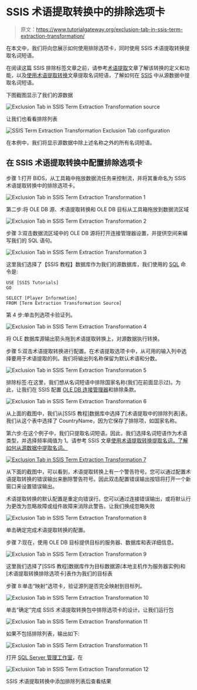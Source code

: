 # SSIS 术语提取转换中的排除选项卡

> 原文：<https://www.tutorialgateway.org/exclusion-tab-in-ssis-term-extraction-transformation/>

在本文中，我们将向您展示如何使用排除选项卡，同时使用 SSIS 术语提取转换提取名词短语。

在阅读这篇 SSIS 排除标签文章之前，请参考[术语提取](https://www.tutorialgateway.org/term-extraction-in-ssis/)文章了解该转换的定义和功能，以及[使用术语提取转换](https://www.tutorialgateway.org/extract-noun-phrases-using-term-extraction-transformation-in-ssis/)文章提取名词短语，了解如何在 [SSIS](https://www.tutorialgateway.org/ssis/) 中从源数据中提取名词短语。

下图截图显示了我们的源数据

![Exclusion Tab in SSIS Term Extraction Transformation source](img/1c8d898ccaf158192866eeb520df4df8.png)

让我们也看看排除列表

![SSIS Term Extraction Transformation Exclusion Tab configuration](img/95a5851eee662d1edc4a7d3719b740b2.png)

在本例中，我们将显示源数据中除上述名称之外的所有名词短语。

## 在 SSIS 术语提取转换中配置排除选项卡

步骤 1:打开 BIDS，从工具箱中拖放数据流任务来控制流，并将其重命名为 SSIS 术语提取转换中的排除选项卡。

![Exclusion Tab in SSIS Term Extraction Transformation 1](img/9e5724ed3a183ecde3f3083ecdbb22fa.png)

第二步:将 OLE DB 源、术语提取转换和 OLE DB 目标从工具箱拖放到数据流区域

![Exclusion Tab in SSIS Term Extraction Transformation 2](img/719e616259748f1a3713b9d9d3815a1c.png)

步骤 3:双击数据流区域中的 OLE DB 源将打开连接管理器设置，并提供空间来编写我们的 SQL 语句。

![Exclusion Tab in SSIS Term Extraction Transformation 3](img/797fa6c6a83ff2f42e9d51f58c118ea6.png)

这里我们选择了【SSIS 教程】数据库作为我们的源数据库，我们使用的 [SQL](https://www.tutorialgateway.org/sql/) 命令是:

```
USE [SSIS Tutorials]
GO

SELECT [Player Information]
FROM [Term Extraction Transformation Source]
```

第 4 步:单击列选项卡验证列。

![Exclusion Tab in SSIS Term Extraction Transformation 4](img/1d0f0942a7f0c4eed0cb482da21e789f.png)

将 OLE 数据库源输出箭头拖到术语提取转换上，对源数据执行转换。

步骤 5:双击术语提取转换进行配置。在术语提取选项卡中，从可用的输入列中选择要用于术语提取的列。我们将输出列名称保留为默认术语和分数。

![Exclusion Tab in SSIS Term Extraction Transformation 5](img/7a32f5cf144f88fc5f7665449e61f165.png)

排除标签:在这里，我们想从名词短语中排除国家名称(我们在前面显示过)。为此，让我们在 SSIS 配置 [OLE DB 连接管理器](https://www.tutorialgateway.org/ole-db-connection-manager-in-ssis/)和排除条款。

![Exclusion Tab in SSIS Term Extraction Transformation 6](img/07a4bc676622c44c7700185f7f3279f0.png)

从上面的截图中，我们从[SSIS 教程]数据库中选择了[术语提取中的排除列表]表。我们从这个表中选择了 CountryName，因为它保存了排除项，如国家名称。

第六步:在这个例子中，我们只提取名词短语。因此，我们选择名词短语作为术语类型，并选择频率阈值为 1。请参考 SSIS 文章[使用术语提取转换提取名词，了解如何从源数据中提取名词。](https://www.tutorialgateway.org/term-extraction-transformation-in-ssis/)

[![Exclusion Tab in SSIS Term Extraction Transformation 7](img/1bb517ee127010e100083e2923049b8f.png)](https://www.tutorialgateway.org/term-extraction-transformation-in-ssis/)

从下面的截图中，可以看到，术语提取转换上有一个警告符号。您可以通过配置术语提取转换的错误输出来删除警告符号。因此双击配置错误输出按钮将打开一个新窗口来设置错误输出。

术语提取转换的默认配置是重定向错误行。您可以通过连接错误输出，或将默认行为更改为忽略故障或组件故障来消除此警告。让我们换成忽略失败

![Exclusion Tab in SSIS Term Extraction Transformation 8](img/9acb96d1c016fc168440710e76d473da.png)

单击确定完成术语提取转换的配置。

步骤 7:现在，使用 OLE DB 目标提供目标的服务器、数据库和表详细信息。

![Exclusion Tab in SSIS Term Extraction Transformation 9](img/aeeaa5231254386dcad60b8a04e64ee0.png)

这里我们选择了[SSIS 教程]数据库作为目标数据源(本地主机作为服务器实例)和[术语提取转换排除选项卡]表作为我们的目标表

步骤 8:单击“映射”选项卡，验证源列是否完全映射到目标列。

![Exclusion Tab in SSIS Term Extraction Transformation 10](img/acf4308f9eca8267c383eb050726ae48.png)

单击“确定”完成 SSIS 术语提取转换包中排除选项卡的设计。让我们运行包

![Exclusion Tab in SSIS Term Extraction Transformation 11](img/db7851b2875cff284612af1e1073b39c.png)

如果不包括排除列表，输出如下:

![Exclusion Tab in SSIS Term Extraction Transformation 11](img/713ad4f9f23b2092abaaa0b5056b7650.png)

打开 [SQL Server 管理工作室](https://www.tutorialgateway.org/sql/)，在

![Exclusion Tab in SSIS Term Extraction Transformation 12](img/82cb74eeffdc88d7169f7eea0ab78be0.png)

SSIS 术语提取转换中添加排除列表后查看结果